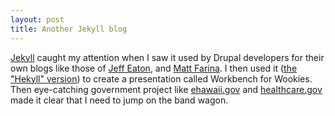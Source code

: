 ```yaml
--- 
layout: post
title: Another Jekyll blog 
---
```


[Jekyll](http://jekyllrb.com/) caught my attention when I saw it used by Drupal developers for their own blogs like those of [Jeff Eaton](http://angrylittletree.com/), and [Matt Farina](http://engineeredweb.com/blog/why-switched-to-jekyll/). I then used it ([the "Hekyll" version](https://github.com/bmcmurray/hekyll)) to create a presentation called Workbench for Wookies. Then eye-catching government project like [ehawaii.gov](http://portal.ehawaii.gov/page/developers/) and [healthcare.gov](http://developmentseed.org/blog/new-healthcare-gov-is-open-and-cms-free/) made it clear that I need to jump on the band wagon.





